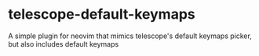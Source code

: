 # telescope-default-keymaps
A simple plugin for neovim that mimics telescope's default keymaps picker, but also includes default keymaps
